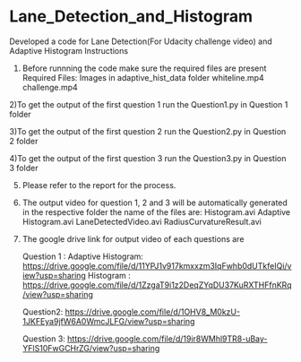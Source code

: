 # Lane_Detection_and_Histogram
Developed a code for Lane Detection(For Udacity challenge video) and Adaptive Histogram 
Instructions

1) Before runnning the code make sure the required files are present
Required Files:
Images in adaptive_hist_data folder
whiteline.mp4
challenge.mp4

2)To get the output of the first question 1 run the  Question1.py in Question 1 folder

3)To get the output of the first question 2 run the  Question2.py in Question 2 folder

4)To get the output of the first question 3 run the  Question3.py in Question 3 folder

5) Please refer to the report for the process.

6) The output video for question 1, 2 and 3 will be automatically generated in the respective folder the name of the files are:
	Histogram.avi
	Adaptive Histogram.avi
	LaneDetectedVideo.avi
	RadiusCurvatureResult.avi

7) The google drive link for output video of each questions are

	Question 1 : 
		Adaptive Histogram: https://drive.google.com/file/d/11YPJ1v917kmxxzm3IqFwhb0dUTkfeIQi/view?usp=sharing
		Histogram : https://drive.google.com/file/d/1ZzgaT9i1z2DeqZYqDU37KuRXTHFfnKRq/view?usp=sharing
	
	
	Question2: https://drive.google.com/file/d/1OHV8_M0kzU-1JKFEya9jfW6A0WmcJLFG/view?usp=sharing

	Question 3: https://drive.google.com/file/d/19ir8WMhl9TR8-uBay-YFlS10FwGCHrZG/view?usp=sharing




